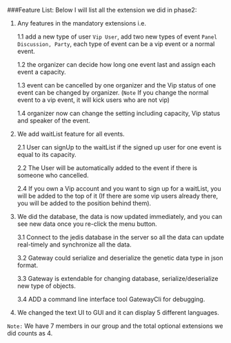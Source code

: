 ###Feature List:
Below I will list all the extension we did in phase2:
1. Any features in the mandatory extensions i.e.

    1.1 add a new type of user `Vip User`, add two new types of event `Panel Discussion, Party`, each type of event can be a vip event or a normal event.

    1.2 the organizer can decide how long one event last and assign each event a capacity. 

    1.3 event can be cancelled by one organizer and the Vip status of one event can be changed by organizer. (`Note` If you change the normal event to a vip event, it will kick users who are not vip)

    1.4 organizer now can change the setting including capacity, Vip status and speaker of the event.

2. We add waitList feature for all events. 
   
    2.1 User can signUp to the waitList if the signed up user for one event is equal to its capacity.

    2.2 The User will be automatically added to the event if there is someone who cancelled. 

    2.4 If you own a Vip account and you want to sign up for a waitList, 
          you will be added to the top of it (If there are some vip users already there, you will be added to the position behind them).

3. We did the database, the data is now updated immediately, and you can see new data once you re-click the menu button.

    3.1 Connect to the jedis database in the server so all the data can update real-timely and synchronize all the data.
      
    3.2 Gateway could serialize and deserialize the genetic data type in json format.
      
    3.3 Gateway is extendable for changing database, serialize/deserialize new type of objects.
      
    3.4 ADD a command line interface tool GatewayCli for debugging.

4. We changed the text UI to GUI and it can display 5 different languages.

`Note:` We have 7 members in our group and the total optional extensions we did counts as 4.